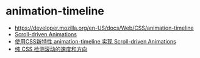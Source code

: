 # animation-timeline

- https://developer.mozilla.org/en-US/docs/Web/CSS/animation-timeline
- [Scroll-driven Animations](https://scroll-driven-animations.style)
- [使用CSS新特性 animation-timeline 实现 Scroll-driven Animations](https://juejin.cn/post/7249918880909885501)
- [纯 CSS 检测滚动的速度和方向](https://mp.weixin.qq.com/s?__biz=MjM5MTA1MjAxMQ==&mid=2651271527&idx=1&sn=bebc6955534a46542498e0ebb4077d6d&chksm=bd48e8e38a3f61f5e8fc9d41a78447bc6ff3f0579496954ce108d387bee8aefdf37bbad4a752&scene=21#wechat_redirect)